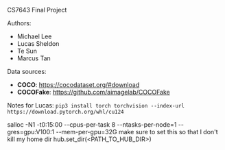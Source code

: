 CS7643 Final Project

Authors:
* Michael Lee
* Lucas Sheldon
* Te Sun
* Marcus Tan

Data sources:
* **COCO**: https://cocodataset.org/#download
* **COCOFake**: https://github.com/aimagelab/COCOFake


Notes for Lucas:
`pip3 install torch torchvision --index-url https://download.pytorch.org/whl/cu124`

salloc -N1 -t0:15:00 --cpus-per-task 8 --ntasks-per-node=1 --gres=gpu:V100:1 --mem-per-gpu=32G
make sure to set this so that I don't kill my home dir
hub.set_dir(<PATH_TO_HUB_DIR>)